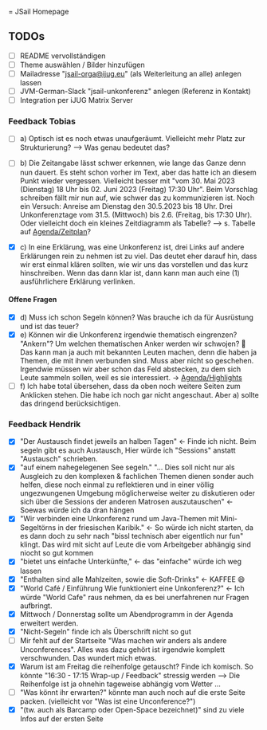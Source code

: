 = JSail Homepage



## TODOs

* [ ] README vervollständigen
* [ ] Theme auswählen / Bilder hinzufügen
* [ ] Mailadresse "jsail-orga@ijug.eu" (als Weiterleitung an alle) anlegen lassen
* [ ] JVM-German-Slack "jsail-unkonferenz" anlegen (Referenz in Kontakt)
* [ ] Integration per iJUG Matrix Server

### Feedback Tobias

* [ ] a) Optisch ist es noch etwas unaufgeräumt. Vielleicht mehr Platz zur Strukturierung? --> Was genau bedeutet das?

* [ ] b) Die Zeitangabe lässt schwer erkennen, wie lange das Ganze denn nun dauert. Es steht schon vorher im Text, aber das hatte ich an diesem Punkt wieder vergessen. Vielleicht besser mit "vom 30. Mai 2023 (Dienstag) 18 Uhr bis 02. Juni 2023 (Freitag) 17:30 Uhr". Beim Vorschlag schreiben fällt mir nun auf, wie schwer das zu kommunizieren ist. Noch ein Versuch: Anreise am Dienstag den 30.5.2023 bis 18 Uhr. Drei Unkonferenztage vom 31.5. (Mittwoch) bis 2.6. (Freitag, bis 17:30 Uhr). Oder vielleicht doch ein kleines Zeitdiagramm als Tabelle? --> s. Tabelle auf [Agenda/Zeitplan](content/programm/index.md#Zeitplan)?
* [x] c) In eine Erklärung, was eine Unkonferenz ist, drei Links auf andere Erklärungen rein zu nehmen ist zu viel. Das deutet eher darauf hin, dass wir erst einmal klären sollten, wie wir uns das vorstellen und das kurz hinschreiben. Wenn das dann klar ist, dann kann man auch eine (1) ausführlichere Erklärung verlinken.

#### Offene Fragen
* [x] d) Muss ich schon Segeln können? Was brauche ich da für Ausrüstung und ist das teuer?
* [x] e) Können wir die Unkonferenz irgendwie thematisch eingrenzen? "Ankern"? Um welchen thematischen Anker werden wir schwojen? :slightly_smiling_face: Das kann man ja auch mit bekannten Leuten machen, denn die haben ja Themen, die mit ihnen verbunden sind. Muss aber nicht so geschehen. Irgendwie müssen wir aber schon das Feld abstecken, zu dem sich Leute sammeln sollen, weil es sie interessiert. -> [Agenda/Highlights](content/programm/index.md#Highlights)
* [ ] f) Ich habe total übersehen, dass da oben noch weitere Seiten zum Anklicken stehen. Die habe ich noch gar nicht angeschaut. Aber a) sollte das dringend berücksichtigen.

### Feedback Hendrik

* [x] "Der Austausch findet jeweils an halben Tagen" <- Finde ich nicht. Beim segeln gibt es auch Austausch, Hier würde ich "Sessions" anstatt "Austausch" schrieben.
* [x] "auf einem nahegelegenen See segeln." "... Dies soll nicht nur als Ausgleich zu den komplexen & fachlichen Themen dienen sonder auch helfen, diese noch einmal zu reflektieren und in einer völlig ungezwungenen Umgebung möglicherweise weiter zu diskutieren oder sich über die Sessions der anderen Matrosen auszutauschen" <- Soewas würde ich da dran hängen
* [x] "Wir verbinden eine Unkonferenz rund um Java-Themen mit Mini-Segeltörns in der friesischen Karibik." <- So würde ich nicht starten, da es dann doch zu sehr nach "bissl technisch aber eigentlich nur fun" klingt. Das wird mit sicht auf Leute die vom Arbeitgeber abhängig sind niocht so gut kommen
* [x] "bietet uns einfache Unterkünfte," <- das "einfache" würde ich weg lassen
* [x] "Enthalten sind alle Mahlzeiten, sowie die Soft-Drinks" <- KAFFEE :smile:
* [x] "World Café / Einführung Wie funktioniert eine Unkonferenz?" <- Ich würde "World Cafe" raus nehmen, da es bei unerfahrenen nur Fragen aufbringt.
* [x] Mittwoch / Donnerstag sollte um Abendprogramm in der Agenda erweitert werden.
* [x] "Nicht-Segeln" finde ich als Überschrift nicht so gut
* [ ] Mir fehlt auf der Startseite "Was machen wir anders als andere Unconferences". Alles was dazu gehört ist irgendwie komplett verschwunden. Das wundert mich etwas.
* [x] Warum ist am Freitag die reihenfolge getauscht? Finde ich komisch. So könnte "16:30 - 17:15 Wrap-up / Feedback" stressig werden --> Die Reihenfolge ist ja ohnehin tageweise abhängig vom Wetter ...
* [ ] "Was könnt ihr erwarten?" könnte man auch noch auf die erste Seite packen. (vielleicht vor "Was ist eine Unconference?")
* [x] "(tw. auch als Barcamp oder Open-Space bezeichnet)" sind zu viele Infos auf der ersten Seite